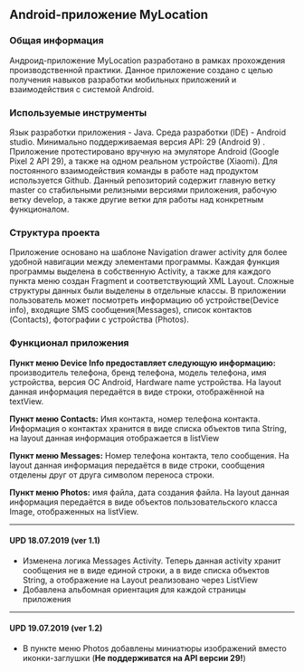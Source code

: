## Android-приложение MyLocation

### Общая информация 
Андроид-приложение MyLocation разработано в рамках прохождения производственной практики. 
Данное приложение создано с целью получения навыков разработки мобильных приложений и  взаимодействия 
с системой Android. 

### Используемые инструменты
Язык разработки приложения - Java. Среда разработки (IDE) - Android studio. 
Минимально поддерживаемая версия API: 29 (Android 9) . 
Приложение протестировано вручную на эмуляторе Android (Google Pixel 2 API 29), а также на одном реальном устройстве (Xiaomi). 
Для постоянного взаимодействия команды в работе над продуктом используется Github. Данный репозиторий содержит главную ветку master со стабильными релизными версиями приложения, 
рабочую ветку develop, а также другие ветки для работы над конкретным функционалом. 

### Структура проекта 
Приложение основано на шаблоне Navigation drawer activity для более удобной навигации между элементами программы. 
Каждая функция программы выделена в собственную Activity, а также для каждого пункта меню создан Fragment и соответствующий XML Layout. 
Сложные структуры данных были выделены в отдельные классы. В приложении пользователь может посмотреть информацию об устройстве(Device info), входящие SMS сообщения(Messages), 
список контактов (Contacts), фотографии с устройства (Photos). 

### Функционал приложения 
**Пункт меню Device Info предоставляет следующую информацию:** производитель телефона, бренд телефона, модель телефона, 
имя устройства, версия ОС Android, Hardware name устройства. На layout данная информация передаётся в виде строки, 
отображённой на textView. 

**Пункт меню Contacts:** Имя контакта, номер телефона контакта. Информация о контактах хранится в виде списка объектов типа String, 
на layout данная информация отображается в listView

**Пункт меню Messages:** Номер телефона контакта, тело сообщения. На layout данная информация передаётся в виде строки, 
сообщения отделены друг от друга символом переноса строки. 

**Пункт меню Photos:** имя файла, дата создания файла. На layout данная информация передаётся в виде объектов пользовательского класса Image, 
отображенных на listView. 

____

#### UPD 18.07.2019 (ver 1.1)

* Изменена логика Messages Activity. Теперь данная activity хранит сообщения не в виде единой строки, а в виде списка объектов String, а отображение на Layout реализовано через ListView 
* Добавлена альбомная ориентация для каждой страницы приложения 

____

#### UPD 19.07.2019 (ver 1.2)

* В пункте меню Photos добавлены миниатюры изображений вместо иконки-заглушки (**Не поддерживатся на API версии 29!**)

